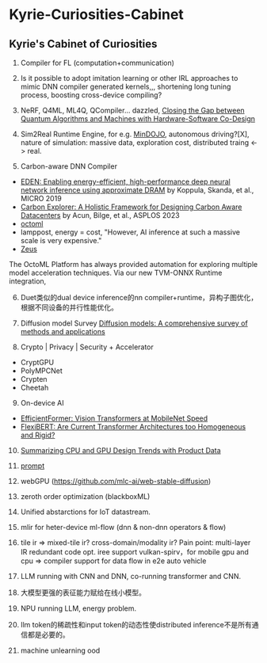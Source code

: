 # Kyrie-Curiosities-Cabinet
## Kyrie's Cabinet of Curiosities 

1. Compiler for FL (computation+communication)

2. Is it possible to adopt imitation learning or other IRL approaches to mimic DNN compiler generated kernels,,, shortening long tuning process, boosting cross-device compiling?

3. NeRF, Q4ML, ML4Q, QCompiler... dazzled, [Closing the Gap between Quantum Algorithms and Machines with Hardware-Software Co-Design](https://people.cs.uchicago.edu/~ftchong/Chong-QC-UCLA19.pdf)

4. Sim2Real Runtime Engine, for e.g. [MinDOJO](https://github.com/MineDojo/MineDojo), autonomous driving?[X], nature of simulation: massive data, exploration cost, distributed traing <-> real. 

5. Carbon-aware DNN Compiler
- [EDEN: Enabling energy-efficient, high-performance deep neural network inference using approximate DRAM](https://dl.acm.org/doi/pdf/10.1145/3352460.3358280) by Koppula, Skanda, et al., MICRO 2019
- [Carbon Explorer: A Holistic Framework for Designing Carbon Aware Datacenters](https://www.seas.upenn.edu/~leebcc/documents/acun23-explorer.pdf) by Acun, Bilge, et al., ASPLOS 2023
- [octoml](https://www.linkedin.com/pulse/octoml-drives-down-production-ai-inference-costs-microsoft-octoml/?trackingId=Q2kohbkIR0qJ8TOzKcBc5Q%3D%3D)
- lamppost, energy = cost,  "However, AI inference at such a massive scale is very expensive."
- [Zeus](https://symbioticlab.org/publications/files/zeus:nsdi23/zeus-nsdi23.pdf)

The OctoML Platform has always provided automation for exploring multiple model acceleration techniques. Via our new TVM-ONNX Runtime integration, 

6. Duet类似的dual device inference的nn compiler+runtime，异构子图优化，根据不同设备的并行性能优化。

7. Diffusion model Survey [Diffusion models: A comprehensive survey of methods and applications](https://arxiv.org/pdf/2209.00796)

8. Crypto | Privacy | Security + Accelerator
- CryptGPU
- PolyMPCNet
- Crypten
- Cheetah

9. On-device AI
- [EfficientFormer: Vision Transformers at MobileNet Speed](https://arxiv.org/pdf/2206.01191)
- [FlexiBERT: Are Current Transformer Architectures too Homogeneous and Rigid?](https://arxiv.org/pdf/2205.11656)

10. [Summarizing CPU and GPU Design Trends with Product Data](https://chip-dataset.vercel.app/)
 
11. [prompt](https://github.com/ZrrSkywalker/CaFo)

12. webGPU (https://github.com/mlc-ai/web-stable-diffusion)

13. zeroth order optimization (blackboxML)

14. Unified abstarctions for IoT datastream.

15. mlir for heter-device ml-flow (dnn & non-dnn operators & flow)

16. tile ir => mixed-tile ir? cross-domain/modality ir? Pain point: multi-layer IR redundant code opt. iree support vulkan-spirv，for mobile gpu and cpu => compiler support for data flow in e2e auto vehicle

17. LLM running with CNN and DNN, co-running transformer and CNN.

18. 大模型更强的表征能力赋给在线小模型。

18. NPU running LLM, energy problem.

19. llm token的稀疏性和input token的动态性使distributed inference不是所有通信都是必要的。

20. machine unlearning ood

